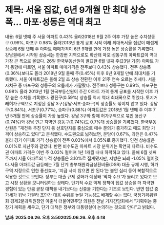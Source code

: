 # **제목: 서울 집값, 6년 9개월 만 최대 상승폭... 마포·성동은 역대 최고**

  내용: 6월 넷째 주 서울 아파트 0.43% 올라2018년 9월 2주 이후 가장 높은 수치성동구 0.99%, 마포구 0.98% 올라2013년 통계 공표 시작 이래 최대폭서울 집값이 매섭게 상승해 6월 넷째 주 아파트 매매가격이 6년 9개월 만에 가장 높은 상승률을 기록했다. 강남권에서 시작된 상승세는 한강변 지역으로도 확산돼 마포·성동구의 아파트값이 역대 가장 큰 폭으로 올랐다. 26일 한국부동산원이 발표한 6월 넷째 주(23일 기준) 아파트 가격 동향에 따르면, 서울 아파트 매매가격은 전주보다 0.43% 상승했다. 전주 상승폭(0.36%)보다도 올라 2018년 9월 둘째 주(0.45%) 이후 6년 9개월 만에 최대치를 기록했다. 서울 아파트값은 올해 2월 초 상승 전환한 이후 21주 연속 오르는 추세다. 서울 자치구 중 마포구와 성동구의 오름세가 가팔랐다. 전주보다 성동구는 0.99%, 마포구는 0.98% 올라 2013년 1월 한국부동산원이 주간 아파트 가격 통계 공표를 시작한 이후 가장 높은 수치를 기록했다. 광진구(0.59%) 상승률 역시 역대 최대폭으로 뛰었다. 토지거래허가구역으로 지정된 강남 3구(강남·서초·송파구)의 상승률도 꺾이지 않고 있다. 강남구(0.84%), 서초구(0.77%), 송파구(0.88%) 아파트값은 2018년 1월 넷째 주 이후 7년 5개월 만에 상승률이 가장 높았다. 강남 3구와 함께 허가구역으로 묶인 용산구(0.74%)와 강남 인근 지역인 강동구(0.74%)도 0.7%대 상승률을 기록했다. 한국부동산원은 "재건축 추진 단지 등 선호단지를 중심으로 매수 문의가 증가하고 매도 희망 가격이 상승하고 있다"고 분석했다. 수도권으로 넓혀보면, 분당이 0.67%, 과천은 0.47% 올라 경기 아파트 가격 상승률이 전주 0.03%에서 0.05%로 증가했다. 인천 상승률은 0.01%로 지난주와 같았다. 반면 비수도권 아파트 시장 분위기는 확연히 다르다. 비수도권 아파트 가격은 이번 주 0.03% 떨어져 1년 1개월 내내 하락하고 있다. 올해 6월 넷째 주까지 서울 아파트의 누적 상승률은 3.10%로 집계됐지만, 지방은 되레 -1.05% 떨어졌다.서울 아파트값 급등에는 7월 단계 총부채원리금상환비율(DSR) 대출 규제 시행, 허가구역 지정으로 인한 풍선효과, '지금 사지 않으면 안 된다'는 불안 심리 등이 복합적으로 작용한 것으로 보인다. 정부는 대출 규제 강화가 예정돼 '막차 수요'가 몰리고 있다고 보고 시장 상황을 모니터링하는 상태다. 단기적 수요 억제 정책이 집값 상승을 더 자극한 경험이 있는 만큼 곧장 대책을 내기보다는 신중을 기한다는 기조로 보인다. 반면 집값 증가세가 워낙 가팔라 조만간 대응 수위를 높일 가능성도 배제할 수는 없다. 국정기획위원회 경제2분과위원장인 이춘석 더불어민주당 의원은 전날 기자간담회에서 "기획위는 중장기 계획을 세우고, 단기 대책은 정부와 대통령실이 논의하는 것으로 안다"고 밝혔다.

  **날짜: 2025.06.26. 오후 3:502025.06.26. 오후 4:18**